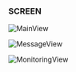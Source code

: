 
### SCREEN
![MainView](https://github.com/user-attachments/assets/b8143231-445b-4165-b828-98d33bfe1f40)

![MessageView](https://github.com/user-attachments/assets/29370977-c3e8-49a0-969e-e3cc567b62f9)

![MonitoringView](https://github.com/user-attachments/assets/824d481c-d5b5-4363-89dd-2c5843d9084e)
